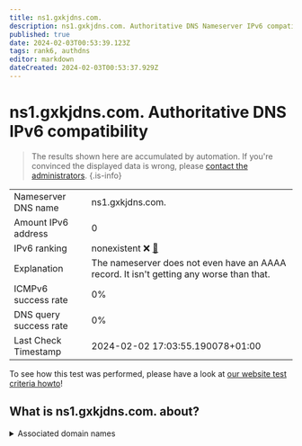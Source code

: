 ```yaml
---
title: ns1.gxkjdns.com.
description: ns1.gxkjdns.com. Authoritative DNS Nameserver IPv6 compatibility
published: true
date: 2024-02-03T00:53:39.123Z
tags: rank6, authdns
editor: markdown
dateCreated: 2024-02-03T00:53:37.929Z
---
```


# ns1.gxkjdns.com. Authoritative DNS IPv6 compatibility

> The results shown here are accumulated by automation. If you're convinced the displayed data is wrong, please [contact the administrators](/howto/chat). 
{.is-info}




|   |   |
| - | - |
| Nameserver DNS name | ns1.gxkjdns.com.
| Amount IPv6 address | 0
| IPv6 ranking | nonexistent :x: [🔗](/howto/ranking) |
| Explanation | The nameserver does not even have an AAAA record. It isn't getting any worse than that. |
| ICMPv6 success rate | 0%|
| DNS query success rate | 0% |
| Last Check Timestamp | 2024-02-02 17:03:55.190078+01:00 |

To see how this test was performed, please have a look at [our website test criteria howto](/howto/testcriteria/authdns)!


## What is ns1.gxkjdns.com. about?






<details>
<summary>Associated domain names</summary>

zgh.com

</details>
